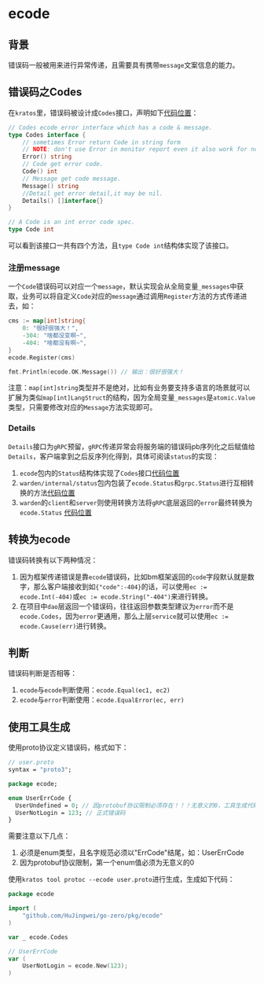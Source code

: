 # ecode

## 背景
错误码一般被用来进行异常传递，且需要具有携带`message`文案信息的能力。

## 错误码之Codes

在`kratos`里，错误码被设计成`Codes`接口，声明如下[代码位置](https://github.com/HuJingwei/go-zero/blob/master/pkg/ecode/ecode.go)：

```go
// Codes ecode error interface which has a code & message.
type Codes interface {
	// sometimes Error return Code in string form
	// NOTE: don't use Error in monitor report even it also work for now
	Error() string
	// Code get error code.
	Code() int
	// Message get code message.
	Message() string
	//Detail get error detail,it may be nil.
	Details() []interface{}
}

// A Code is an int error code spec.
type Code int
```

可以看到该接口一共有四个方法，且`type Code int`结构体实现了该接口。

### 注册message

一个`Code`错误码可以对应一个`message`，默认实现会从全局变量`_messages`中获取，业务可以将自定义`Code`对应的`message`通过调用`Register`方法的方式传递进去，如：

```go
cms := map[int]string{
    0: "很好很强大！",
    -304: "啥都没变啊~",
    -404: "啥都没有啊~",
}
ecode.Register(cms)

fmt.Println(ecode.OK.Message()) // 输出：很好很强大！
```

注意：`map[int]string`类型并不是绝对，比如有业务要支持多语言的场景就可以扩展为类似`map[int]LangStruct`的结构，因为全局变量`_messages`是`atomic.Value`类型，只需要修改对应的`Message`方法实现即可。

### Details

`Details`接口为`gRPC`预留，`gRPC`传递异常会将服务端的错误码pb序列化之后赋值给`Details`，客户端拿到之后反序列化得到，具体可阅读`status`的实现：
1. `ecode`包内的`Status`结构体实现了`Codes`接口[代码位置](https://github.com/HuJingwei/go-zero/blob/master/pkg/ecode/status.go)
2. `warden/internal/status`包内包装了`ecode.Status`和`grpc.Status`进行互相转换的方法[代码位置](https://github.com/HuJingwei/go-zero/blob/master/pkg/net/rpc/warden/internal/status/status.go)
3. `warden`的`client`和`server`则使用转换方法将`gRPC`底层返回的`error`最终转换为`ecode.Status` [代码位置](https://github.com/HuJingwei/go-zero/blob/master/pkg/net/rpc/warden/client.go#L162)

## 转换为ecode

错误码转换有以下两种情况：
1. 因为框架传递错误是靠`ecode`错误码，比如bm框架返回的`code`字段默认就是数字，那么客户端接收到如`{"code":-404}`的话，可以使用`ec := ecode.Int(-404)`或`ec := ecode.String("-404")`来进行转换。
2. 在项目中`dao`层返回一个错误码，往往返回参数类型建议为`error`而不是`ecode.Codes`，因为`error`更通用，那么上层`service`就可以使用`ec := ecode.Cause(err)`进行转换。

## 判断

错误码判断是否相等：
1. `ecode`与`ecode`判断使用：`ecode.Equal(ec1, ec2)`
2. `ecode`与`error`判断使用：`ecode.EqualError(ec, err)`

## 使用工具生成

使用proto协议定义错误码，格式如下：

```proto
// user.proto
syntax = "proto3";

package ecode;

enum UserErrCode { 
  UserUndefined = 0; // 因protobuf协议限制必须存在！！！无意义的0，工具生成代码时会忽略该参数
  UserNotLogin = 123; // 正式错误码
}
```

需要注意以下几点：

1. 必须是enum类型，且名字规范必须以"ErrCode"结尾，如：UserErrCode
2. 因为protobuf协议限制，第一个enum值必须为无意义的0

使用`kratos tool protoc --ecode user.proto`进行生成，生成如下代码：

```go
package ecode

import (
    "github.com/HuJingwei/go-zero/pkg/ecode"
)

var _ ecode.Codes

// UserErrCode
var (
    UserNotLogin = ecode.New(123);
)
```
